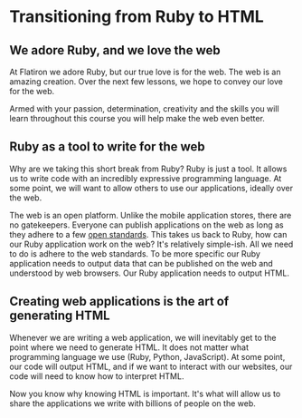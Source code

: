 # Transitioning from Ruby to HTML

## We adore Ruby, and we love the web

At Flatiron we adore Ruby, but our true love is for the web. The web is an
amazing creation. Over the next few lessons, we hope to convey our love for the
web.

Armed with your passion, determination, creativity and the skills you will
learn throughout this course you will help make the web even better.

## Ruby as a tool to write for the web

Why are we taking this short break from Ruby? Ruby is just a tool. It allows us
to write code with an incredibly expressive programming language. At some
point, we will want to allow others to use our applications, ideally over the
web.

The web is an open platform. Unlike the mobile application stores, there are no
gatekeepers. Everyone can publish applications on the web as long as they
adhere to a few [open standards][].  This takes us back to Ruby, how can our
Ruby application work on the web? It's relatively simple-ish. All we need to do
is adhere to the web standards. To be more specific our Ruby application needs
to output data that can be published on the web and understood by web browsers.
Our Ruby application needs to output HTML.

## Creating web applications is the art of generating HTML

Whenever we are writing a web application, we will inevitably get to the point
where we need to generate HTML. It does not matter what programming language we
use (Ruby, Python, JavaScript). At some point, our code will output HTML, and
if we want to interact with our websites, our code will need to know how to
interpret HTML.

Now you know why knowing HTML is important. It's what will allow us to share
the applications we write with billions of people on the web.

[open standards]: https://www.w3.org/standards/
